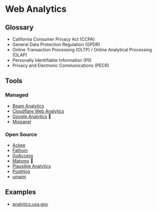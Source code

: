 # Web Analytics

## Glossary

- California Consumer Privacy Act (CCPA)
- General Data Protection Regulation (GPDR)
- Online Transaction Processing (OLTP) / Online Analytical Processing (OLAP)
- Personally Identifiable Information (PII)
- Privacy and Electronic Communications (PECR)

<!--
ePrivacy
Agg. Data
-->

## Tools

### Managed

- [Beam Analytics](https://beamanalytics.io)
- [Cloudflare Web Analytics](/cloudflare/web-analytics.md)
- [Google Analytics](/google/analytics.md) 🌟
- [Mixpanel](/mixpanel.md)

<!--
https://pirsch.io
https://simpleanalytics.com
https://gosquared.com
-->

### Open Source

- [Ackee](/ackee.md)
- [Fathom](/fathom.md)
- [GoAccess](/goaccess.md)
- [Matomo](/matomo/README.md) 🌟
- [Plausible Analytics](/plausible-analytics.md)
- [PostHog](/posthog.md)
- [umami](https://github.com/mikecao/umami)

<!--
https://github.com/withbeacon/beacon
-->

## Examples

- [analytics.usa.gov](https://analytics.usa.gov)

